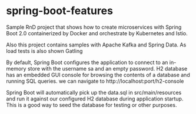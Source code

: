# spring-boot-features
Sample RnD project that shows how to create microservices with Spring Boot 2.0 containerized by Docker and orchestrate by Kubernetes and Istio. 

Also this project contains samples with Apache Kafka and Spring Data. 
As load tests is also shown Gatling



By default, Spring Boot configures the application to connect to an in-memory store with the username sa and an empty password.
H2 database has an embedded GUI console for browsing the contents of a database and running SQL queries.
we can navigate to http://localhost:port/h2-console 

Spring Boot will automatically pick up the data.sql in src/main/resources and run it against our configured H2 database during application startup. 
This is a good way to seed the database for testing or other purposes.